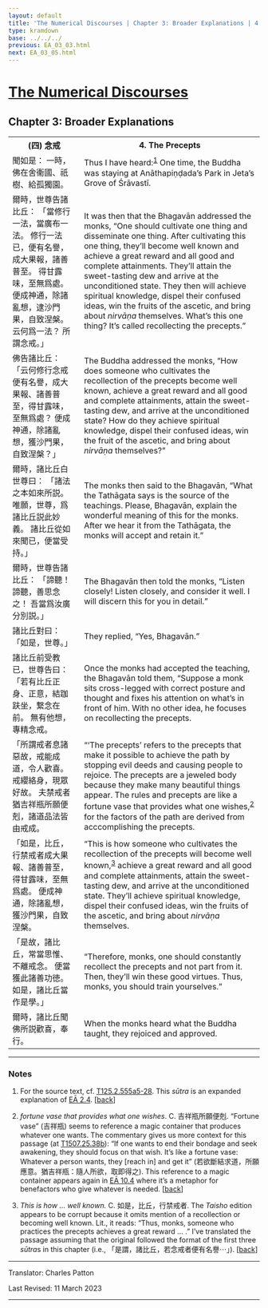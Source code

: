 ```yaml
---
layout: default
title: 'The Numerical Discourses | Chapter 3: Broader Explanations | 4. The Precepts'
type: kramdown
base: ../../../
previous: EA_03_03.html
next: EA_03_05.html
---
```


<h1><a href='../index.html'>The Numerical Discourses</a></h1>
<h2>Chapter 3: Broader Explanations</h2>

<table class="trans">
  <th class='ch'>(四) 念戒</th>
  <th class='en'>4. The Precepts</th>
  <tr>
    <td class='ch' title='T125.2.555a5'>聞如是： 一時，佛在舍衞國、祇樹、給孤獨園。</td>
    <td>Thus I have heard:<sup id="ref1"><a href="#n1">1</a></sup> One time, the Buddha was staying at Anāthapiṇḍada’s Park in Jeta’s Grove of Śrāvastī.</td>
  </tr>
  <tr>
    <td class='ch' title='T125.2.555a6'>爾時，世尊告諸比丘： 「當修行一法，當廣布一法。 修行一法已，便有名譽，成大果報，諸善普至。 得甘露味，至無爲處。 便成神通，除諸亂想，逮沙門果，自致涅槃。 云何爲一法？ 所謂念戒。」</td>
    <td>It was then that the Bhagavān addressed the monks, “One should cultivate one thing and disseminate one thing. After cultivating this one thing, they’ll become well known and achieve a great reward and all good and complete attainments. They’ll attain the sweet-tasting dew and arrive at the unconditioned state. They then will achieve spiritual knowledge, dispel their confused ideas, win the fruits of the ascetic, and bring about <em>nirvāṇa</em> themselves. What’s this one thing? It’s called recollecting the precepts.”</td>
  </tr>
  <tr>
    <td class='ch' title='T125.2.555a10'>佛告諸比丘： 「云何修行念戒便有名譽，成大果報、諸善普至，得甘露味，至無爲處？ 便成神通，除諸亂想，獲沙門果，自致涅槃？」</td>
    <td>The Buddha addressed the monks, “How does someone who cultivates the recollection of the precepts become well known, achieve a great reward and all good and complete attainments, attain the sweet-tasting dew, and arrive at the unconditioned state? How do they achieve spiritual knowledge, dispel their confused ideas, win the fruit of the ascetic, and bring about <em>nirvāṇa</em> themselves?”</td>
  </tr>
  <tr>
    <td class='ch' title='T125.2.555a13'>爾時，諸比丘白世尊曰： 「諸法之本如來所説。 唯願，世尊，爲諸比丘説此妙義。 諸比丘從如來聞已，便當受持。」</td>
    <td>The monks then said to the Bhagavān, “What the Tathāgata says is the source of the teachings. Please, Bhagavān, explain the wonderful meaning of this for the monks. After we hear it from the Tathāgata, the monks will accept and retain it.”</td>
  </tr>
  <tr>
    <td class='ch' title='T125.2.555a16'>爾時，世尊告諸比丘： 「諦聽！諦聽，善思念之！ 吾當爲汝廣分別説。」</td>
    <td>The Bhagavān then told the monks, “Listen closely! Listen closely, and consider it well. I will discern this for you in detail.”</td>
  </tr>
  <tr>
    <td class='ch' title='T125.2.555a17'>諸比丘對曰： 「如是，世尊。」</td>
    <td>They replied, “Yes, Bhagavān.”</td>
  </tr>
  <tr>
    <td class='ch' title='T125.2.555a18'>諸比丘前受教已，世尊告曰： 「若有比丘正身、正意，結跏趺坐，繋念在前。 無有他想，專精念戒。</td>
    <td>Once the monks had accepted the teaching, the Bhagavān told them, “Suppose a monk sits cross-legged with correct posture and thought and fixes his attention on what’s in front of him. With no other idea, he focuses on recollecting the precepts.</td>
  </tr>
  <tr>
    <td class='ch' title='T125.2.555a20'>「所謂戒者息諸惡故，戒能成道，令人歡喜。 戒纓絡身，現眾好故。 夫禁戒者猶吉祥瓶所願便剋，諸道品法皆由戒成。</td>
    <td>“‘The precepts’ refers to the precepts that make it possible to achieve the path by stopping evil deeds and causing people to rejoice. The precepts are a jeweled body because they make many beautiful things appear. The rules and precepts are like a fortune vase that provides what one wishes,<sup id="ref2"><a href="#n2">2</a></sup> for the factors of the path are derived from acccomplishing the precepts.</td>
  </tr>
  <tr>
    <td class='ch' title='T125.2.555a22'>「如是，比丘，行禁戒者成大果報、諸善普至，得甘露味，至無爲處。 便成神通，除諸亂想，獲沙門果，自致涅槃。</td>
    <td>“This is how someone who cultivates the recollection of the precepts will become well known,<sup id="ref3"><a href="#n3">3</a></sup> achieve a great reward and all good and complete attainments, attain the sweet-tasting dew, and arrive at the unconditioned state. They’ll achieve spiritual knowledge, dispel their confused ideas, win the fruits of the ascetic, and bring about <em>nirvāṇa</em> themselves.</td>
  </tr>
  <tr>
    <td class='ch' title='T125.2.555a25'>「是故，諸比丘，常當思惟、不離戒念。 便當獲此諸善功徳。 如是，諸比丘當作是學。」</td>
    <td>“Therefore, monks, one should constantly recollect the precepts and not part from it. Then, they’ll win these good virtues. Thus, monks, you should train yourselves.”</td>
  </tr>
  <tr>
    <td class='ch' title='T125.2.555a27'>爾時，諸比丘聞佛所説歡喜，奉行。</td>
    <td>When the monks heard what the Buddha taught, they rejoiced and approved.</td>
  </tr>
</table>

<hr/>

<h3 id="notes">Notes</h3>

<ol class="notes-list">
<li id="n1"><p>For the source text, cf. <a href="https://cbetaonline.dila.edu.tw/zh/T02n0125_p0555a05" target="_blank">T125.2.555a5-28</a>. This <em>sūtra</em> is an expanded explanation of <a href="../02/EA_02_04.html" target="_blank">EĀ 2.4</a>. [<a href="#ref1">back</a>]</p></li>
<li id="n2"><p><em>fortune vase that provides what one wishes</em>. C. 吉祥瓶所願便剋. “Fortune vase” (吉祥瓶) seems to reference a magic container that produces whatever one wants. The commentary gives us more context for this passage (at <a href="https://cbetaonline.dila.edu.tw/zh/T25n1507_p0038b01" target="_blank">T1507.25.38b</a>): “If one wants to end their bondage and seek awakening, they should focus on that wish. It’s like a fortune vase: Whatever a person wants, they [reach in] and get it” (若欲斷結求道，所願應意。猶吉祥瓶：隨人所欲，取即得之). This reference to a magic container appears again in <a href="../10/EA_10_04.html" target="_blank">EĀ 10.4</a> where it’s a metaphor for benefactors who give whatever is needed. [<a href="#ref2">back</a>]</p></li>
<li id="n3"><p><em>This is how … well known.</em> C. 如是，比丘，行禁戒者. The <cite>Taisho</cite> edition appears to be corrupt because it omits mention of a recollection or becoming well known. Lit., it reads: “Thus, monks, someone who practices the precepts achieves a great reward … .” I’ve translated the passage assuming that the original followed the format of the first three <em>sūtra</em>s in this chapter (i.e., 「是謂，諸比丘，若念戒者便有名譽⋯」). [<a href="#ref3">back</a>]</p></li>
</ol>
<hr/>

<p class="translator">Translator: Charles Patton</p>
<p class='revised'>Last Revised: 11 March 2023</p>

<hr/>
